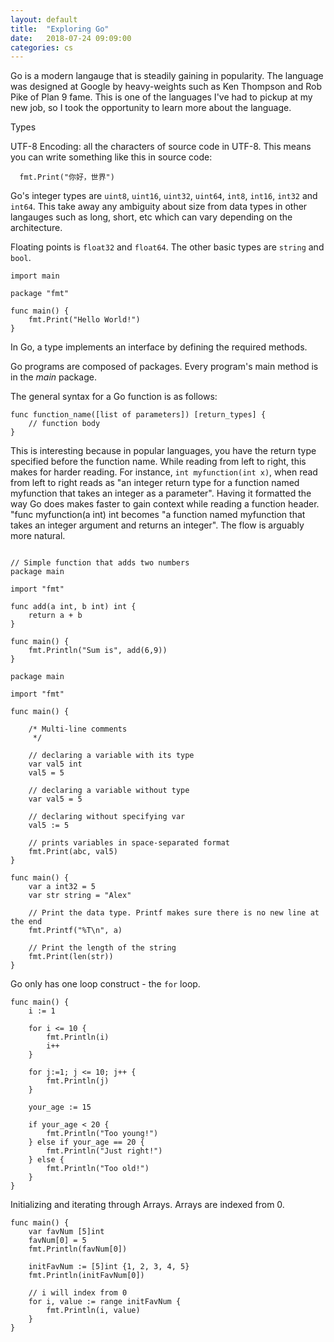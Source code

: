 ```yaml
---
layout: default
title:  "Exploring Go"
date:   2018-07-24 09:09:00
categories: cs
---
```


Go is a modern langauge that is steadily gaining in popularity. The language was designed at Google by heavy-weights such as Ken Thompson
and Rob Pike of Plan 9 fame. This is one of the languages I've had to pickup at my new job, so I took the opportunity to learn more about 
the language.

Types

UTF-8 Encoding: all the characters of source code in UTF-8. This means you can write something like this in
source code:
```
  fmt.Print("你好，世界")
```



Go's integer types are `uint8`, `uint16`, `uint32`, `uint64`, `int8`, `int16`, `int32` and `int64`. This take away any ambiguity about size
from data types in other langauges such as long, short, etc which can vary depending on the architecture.

Floating points is `float32` and `float64`. The other basic types are `string` and `bool`.


   
```
import main

package "fmt"

func main() {
    fmt.Print("Hello World!")
}
```
 
 In Go, a type implements an interface by defining the required methods.
 
 Go programs are composed of packages. Every program's main method is in the *main* package.
 
 The general syntax for a Go function is as follows:

```
func function_name([list of parameters]) [return_types] {
    // function body 
}
```
This is interesting because in popular languages, you have the return type specified before the function name. While reading
from left to right, this makes for harder reading. For instance, `int myfunction(int x)`, when read from left to right
reads as "an integer return type for a function named myfunction that takes an integer as a parameter". Having it formatted 
the way Go does makes faster to gain context while reading a function header. "func myfunction(a int) int becomes "a function
named myfunction that takes an integer argument and returns an integer". The flow is arguably more natural.

```

// Simple function that adds two numbers
package main

import "fmt"

func add(a int, b int) int {
	return a + b
}

func main() {
	fmt.Println("Sum is", add(6,9))
}
```

```
package main

import "fmt"

func main() {

	/* Multi-line comments
	 */

	// declaring a variable with its type
	var val5 int
	val5 = 5

	// declaring a variable without type
	var val5 = 5
	
	// declaring without specifying var
	val5 := 5

	// prints variables in space-separated format
	fmt.Print(abc, val5)
}
```


```
func main() {
	var a int32 = 5
	var str string = "Alex"
	
	// Print the data type. Printf makes sure there is no new line at the end
	fmt.Printf("%T\n", a)
	
	// Print the length of the string
	fmt.Print(len(str))
}
```

Go only has one loop construct - the `for` loop.

```
func main() {
	i := 1

	for i <= 10 {
		fmt.Println(i)
		i++
	}

	for j:=1; j <= 10; j++ {
		fmt.Println(j)
	}
	
	your_age := 15
	
	if your_age < 20 {
		fmt.Println("Too young!")
	} else if your_age == 20 {
		fmt.Println("Just right!")
	} else {
		fmt.Println("Too old!")
	}
}
```

Initializing and iterating through Arrays. Arrays are indexed from 0.
```
func main() {
	var favNum [5]int
	favNum[0] = 5
	fmt.Println(favNum[0])
	
	initFavNum := [5]int {1, 2, 3, 4, 5}
	fmt.Println(initFavNum[0])
	
	// i will index from 0
	for i, value := range initFavNum {
		fmt.Println(i, value)
	}
}
```
